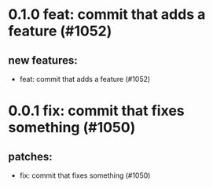 # 0.1.0 feat: commit that adds a feature (#1052)

## new features:
* feat: commit that adds a feature (#1052)

# 0.0.1 fix: commit that fixes something (#1050)

## patches:
* fix: commit that fixes something (#1050)

